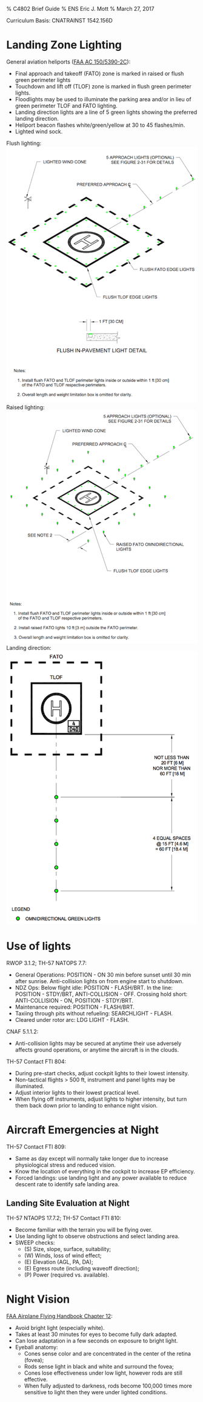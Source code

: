 % C4802 Brief Guide
% ENS Eric J. Mott
% March 27, 2017

Curriculum Basis: CNATRAINST 1542.156D

Landing Zone Lighting
=====================

General aviation heliports ([FAA AC 150/5390-2C][1]):
- Final approach and takeoff (FATO) zone is marked in raised or flush green
  perimeter lights
- Touchdown and lift off (TLOF) zone is marked in flush green perimeter lights.
- Floodlights may be used  to illuminate the parking area and/or in lieu of
  green perimeter TLOF and FATO lighting.
- Landing direction lights are a line of 5 green lights showing the preferred
  landing direction.
- Heliport beacon flashes white/green/yellow at 30 to 45 flashes/min.
- Lighted wind sock.

Flush lighting:
![Flush lighting](general-lighting-flush.png)
Raised lighting:
![Raised lighting](general-lighting-raised.png)
Landing direction:
![Landing direction](landing-direction-lights.png)

[1]:https://www.faa.gov/documentLibrary/media/Advisory_Circular/150_5390_2c.pdf

Use of lights
=============

RWOP 3.1.2; TH-57 NATOPS 7.7:

- General Operations: POSITION - ON 30 min before sunset until 30 min after
  sunrise. Anti-collision lights on from engine start to shutdown.
- NDZ Ops: Below flight idle: POSITION - FLASH/BRT. In the line: POSITION -
  STDY/BRT, ANTI-COLLISION - OFF. Crossing hold short: ANTI-COLLISION - ON,
  POSITION - STDY/BRT.
- Maintenance required: POSITION - FLASH/BRT.
- Taxiing through pits without refueling: SEARCHLIGHT - FLASH.
- Cleared under rotor arc: LDG LIGHT - FLASH.

CNAF 5.1.1.2:

- Anti-collision lights may be secured at anytime their use adversely affects
  ground operations, or anytime the aircraft is in the clouds.

TH-57 Contact FTI 804:

- During pre-start checks, adjust cockpit lights to their lowest intensity.
- Non-tactical flights > 500 ft, instrument and panel lights may be illuminated.
- Adjust interior lights to their lowest practical level.
- When flying off instruments, adjust lights to higher intensity, but turn them
  back down prior to landing to enhance night vision.


Aircraft Emergencies at Night
=============================

TH-57 Contact FTI 809:

- Same as day except will normally take longer due to increase physiological
  stress and reduced vision.
- Know the location of everything in the cockpit to increase EP efficiency.
- Forced landings: use landing light and any power available to reduce descent
  rate to identify safe landing area.

Landing Site Evaluation at Night
--------------------------------

TH-57 NTAOPS 17.7.2; TH-57 Contact FTI 810:

- Become familiar with the terrain you will be flying over.
- Use landing light to observe obstructions and select landing area.
- SWEEP checks:
  - (S) Size, slope, surface, suitability;
  - (W) Winds, loss of wind effect;
  - (E) Elevation (AGL, PA, DA);
  - (E) Egress route (including waveoff direction);
  - (P) Power (required vs. available).


Night Vision
============

[FAA Airplane Flying Handbook Chapter 12][1]:
- Avoid bright light (especially white).
- Takes at least 30 minutes for eyes to become fully dark adapted.
- Can lose adaptation in a few seconds on exposure to bright light.
- Eyeball anatomy:
  - Cones sense color and are concentrated in the center of the retina (fovea);
  - Rods sense light in black and white and surround the fovea;
  - Cones lose effectiveness under low light, however rods are still effective.
  - When fully adjusted to darkness, rods become 100,000 times more sensitive to
    light then they were under lighted conditions.

[1]: https://www.faa.gov/regulations_policies/handbooks_manuals/aviation/airplane_handbook/media/12_afh_ch10.pdf
